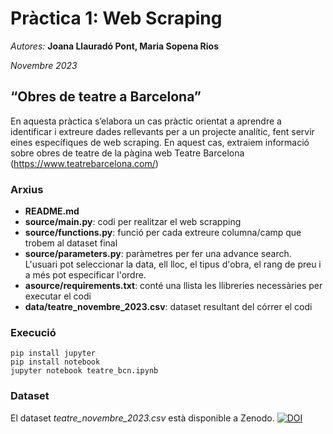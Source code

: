 # Pràctica 1: Web Scraping 
*Autores:* **Joana Llauradó Pont, Maria Sopena Rios**

*Novembre 2023*
## “Obres de teatre a Barcelona” 
En aquesta pràctica s’elabora un cas pràctic orientat a aprendre a identificar i extreure dades rellevants per a un projecte analític, fent servir eines específiques de web scraping. En aquest cas, extraiem informació sobre obres de teatre de la pàgina web Teatre Barcelona (https://www.teatrebarcelona.com/) 

### Arxius 
- **README.md**
- **source/main.py**: codi per realitzar el web scrapping
- **source/functions.py**: funció per cada extreure columna/camp que trobem al dataset final
-  **source/parameters.py**: paràmetres per fer una advance search. L'usuari pot seleccionar la data, ell lloc, el tipus d'obra, el rang de preu i a més pot especificar l'ordre.
- **asource/requirements.txt**: conté una llista les llibreries necessàries per executar el codi
- **data/teatre_novembre_2023.csv**: dataset resultant del córrer el codi

### Execució

```{r, engine='bash', code_block_name} 
pip install jupyter
pip install notebook 
jupyter notebook teatre_bcn.ipynb
```


### Dataset 
El dataset *teatre_novembre_2023.csv* està disponible a Zenodo.
[![DOI](https://zenodo.org/badge/DOI/10.5281/zenodo.10123665.svg)](https://doi.org/10.5281/zenodo.10123665)
